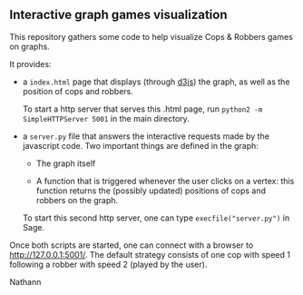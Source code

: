 Interactive graph games visualization
-------------------------------------

This repository gathers some code to help visualize Cops & Robbers games on
graphs.

It provides:

- a ``index.html`` page that displays (through [d3js](https://d3js.org/)) the graph, as
  well as the position of cops and robbers.

  To start a http server that serves this .html page, run ``python2 -m
  SimpleHTTPServer 5001`` in the main directory.

- a ``server.py`` file that answers the interactive requests made by the
  javascript code. Two important things are defined in the graph:

  - The graph itself

  - A function that is triggered whenever the user clicks on a vertex: this
    function returns the (possibly updated) positions of cops and robbers on the
    graph.

  To start this second http server, one can type ``execfile("server.py")`` in
  Sage.

Once both scripts are started, one can connect with a browser to
http://127.0.0.1:5001/. The default strategy consists of one cop with speed 1
following a robber with speed 2 (played by the user).

Nathann